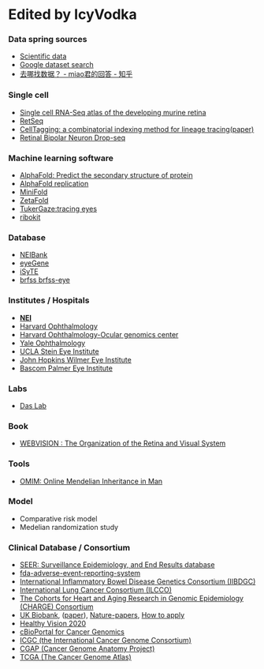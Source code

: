 # Edited by IcyVodka

### Data spring sources
* [Scientific data](https://www.nature.com/sdata/)
* [Google dataset search](https://toolbox.google.com/datasetsearch)
* [去哪找数据？ - miao君的回答 - 知乎](https://www.zhihu.com/question/20179699/answer/681756635)

### Single cell
* [Single cell RNA-Seq atlas of the developing murine retina](https://github.com/gofflab/developing_mouse_retina_scRNASeq)
* [RetSeq](https://retseq.nei.nih.gov/index.jsp)
* [CellTagging: a combinatorial indexing method for lineage tracing](http://www.celltag.org/)[(paper)](https://www.nature.com/articles/s41586-018-0744-4)
* [Retinal Bipolar Neuron Drop-seq ](https://portals.broadinstitute.org/single_cell/study/SCP3/retinal-bipolar-neuron-drop-seq)

### Machine learning software
* [AlphaFold: Predict the secondary structure of protein](https://github.com/heweixd/alphafold)
* [AlphaFold replication](https://github.com/rickyHong/DeepMind-alphafold-repl)
* [MiniFold](https://github.com/EricAlcaide/MiniFold)
* [ZetaFold](https://github.com/imranq/zetafold)
* [TukerGaze:tracing eyes](https://github.com/PrincetonVision/TurkerGaze)
* [ribokit](https://ribokit.github.io)

### Database
* [NEIBank](https://neibank.nei.nih.gov/index.shtml)
* [eyeGene](https://eyegene.nih.gov/)
* [iSyTE](https://research.bioinformatics.udel.edu/iSyTE/ppi/about.php)
* [brfss](https://www.cdc.gov/brfss/data_documentation/index.htm)[ brfss-eye](https://catalog.data.gov/dataset/behavioral-risk-factors-vision-amp-eye-health-c8237)

### Institutes / Hospitals
* [**NEI**](https://nei.nih.gov/)
* [Harvard Ophthalmology](https://eye.hms.harvard.edu/research)
* [Harvard Ophthalmology-Ocular genomics center](https://oculargenomics.meei.harvard.edu/)
* [Yale Ophthalmology](https://medicine.yale.edu/eyes/)
* [UCLA Stein Eye Institute](https://www.uclahealth.org/eye/research-laboratories)
* [John Hopkins Wilmer Eye Institute](https://www.hopkinsmedicine.org/wilmer/research/)
* [Bascom Palmer Eye Institute ](https://umiamihealth.org/bascom-palmer-eye-institute/research)

### Labs 
* [Das Lab](https://daslab.stanford.edu)

### Book
* [WEBVISION : The Organization of the Retina and Visual System](https://webvision.med.utah.edu/)

### Tools
* [OMIM: Online Mendelian Inheritance in Man](https://www.omim.org/)

### Model
* Comparative risk model
* Medelian randomization study

### Clinical Database / Consortium
* [SEER: Surveillance Epidemiology, and End Results database](https://seer.cancer.gov/)
* [fda-adverse-event-reporting-system](https://www.fda.gov/drugs/surveillance/fda-adverse-event-reporting-system-faers)
* [International Inflammatory Bowel Disease Genetics Consortium (IIBDGC)](https://www.ibdgenetics.org/downloads.html)
* [International Lung Cancer Consortium (ILCCO)](https://ilcco.iarc.fr/index.php)
* [The Cohorts for Heart and Aging Research in Genomic Epidemiology (CHARGE) Consortium ](http://www.chargeconsortium.com/)
* [UK Biobank](http://www.ukbiobank.ac.uk/), ([paper](https://www.ncbi.nlm.nih.gov/pubmed/30796124)), [Nature-papers](https://www.nature.com/collections/bpthhnywqk/content/health-genetics), [How to apply](https://mp.weixin.qq.com/s/PXMHRtKvRfwFMNODMSbO2w)
* [Healthy Vision 2020](https://nei.nih.gov/healthyvision)
* [cBioPortal for Cancer Genomics](http://www.cbioportal.org)
* [ICGC (the International Cancer Genome Consortium)](https://icgc.org/
)
* [CGAP (Cancer Genome Anatomy Project)](https://cgap.nci.nih.gov/)   
* [TCGA (The Cancer Genome Atlas)](https://cancergenome.nih.gov/)
